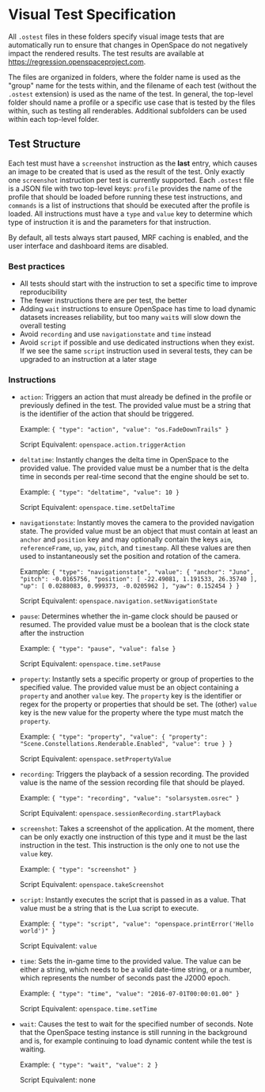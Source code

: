 # Visual Test Specification
All `.ostest` files in these folders specify visual image tests that are automatically run to ensure that changes in OpenSpace do not negatively impact the rendered results. The test results are available at https://regression.openspaceproject.com.

The files are organized in folders, where the folder name is used as the "group" name for the tests within, and the filename of each test (without the `.ostest` extension) is used as the name of the test. In general, the top-level folder should name a profile or a specific use case that is tested by the files within, such as testing all renderables. Additional subfolders can be used within each top-level folder.

## Test Structure
Each test must have a `screenshot` instruction as the **last** entry, which causes an image to be created that is used as the result of the test. Only exactly one `screenshot` instruction per test is currently supported. Each `.ostest` file is a JSON file with two top-level keys: `profile` provides the name of the profile that should be loaded before running these test instructions, and `commands` is a list of instructions that should be executed after the profile is loaded. All instructions must have a `type` and `value` key to determine which type of instruction it is and the parameters for that instruction.

By default, all tests always start paused, MRF caching is enabled, and the user interface and dashboard items are disabled.

### Best practices
  - All tests should start with the instruction to set a specific time to improve reproducibility
  - The fewer instructions there are per test, the better
  - Adding `wait` instructions to ensure OpenSpace has time to load dynamic datasets increases reliability, but too many `wait`s will slow down the overall testing
  - Avoid `recording` and use `navigationstate` and `time` instead
  - Avoid `script` if possible and use dedicated instructions when they exist. If we see the same `script` instruction used in several tests, they can be upgraded to an instruction at a later stage

### Instructions
  - `action`: Triggers an action that must already be defined in the profile or previously defined in the test. The provided value must be a string that is the identifier of the action that should be triggered.

    Example: `{ "type": "action", "value": "os.FadeDownTrails" }`

    Script Equivalent: `openspace.action.triggerAction`

  - `deltatime`: Instantly changes the delta time in OpenSpace to the provided value. The provided value must be a number that is the delta time in seconds per real-time second that the engine should be set to.

    Example: `{ "type": "deltatime", "value": 10 }`

    Script Equivalent: `openspace.time.setDeltaTime`

  - `navigationstate`: Instantly moves the camera to the provided navigation state. The provided value must be an object that must contain at least an `anchor` and `position` key and may optionally contain the keys `aim`, `referenceFrame`, `up`, `yaw`, `pitch`, and `timestamp`. All these values are then used to instantaneously set the position and rotation of the camera.

    Example: `{ "type": "navigationstate", "value": { "anchor": "Juno", "pitch": -0.0165756, "position": [ -22.49081, 1.191533, 26.35740 ], "up": [ 0.0288083, 0.999373, -0.0205962 ], "yaw": 0.152454 } }`

    Script Equivalent: `openspace.navigation.setNavigationState`

  - `pause`: Determines whether the in-game clock should be paused or resumed. The provided value must be a boolean that is the clock state after the instruction

    Example: `{ "type": "pause", "value": false }`

    Script Equivalent: `openspace.time.setPause`

  - `property`: Instantly sets a specific property or group of properties to the specified value. The provided value must be an object containing a `property` and another `value` key. The `property` key is the identifier or regex for the property or properties that should be set. The (other) `value` key is the new value for the property where the type must match the `property`.

    Example: `{ "type": "property", "value": { "property": "Scene.Constellations.Renderable.Enabled", "value": true } }`

    Script Equivalent: `openspace.setPropertyValue`

  - `recording`: Triggers the playback of a session recording. The provided value is the name of the session recording file that should be played.

    Example: `{ "type": "recording", "value": "solarsystem.osrec" }`

    Script Equivalent: `openspace.sessionRecording.startPlayback`

  - `screenshot`: Takes a screenshot of the application. At the moment, there can be only exactly one instruction of this type and it must be the last instruction in the test. This instruction is the only one to not use the `value` key.

    Example: `{ "type": "screenshot" }`

    Script Equivalent: `openspace.takeScreenshot`

  - `script`: Instantly executes the script that is passed in as a value. That value must be a string that is the Lua script to execute.

    Example: `{ "type": "script", "value": "openspace.printError('Hello world')" }`

    Script Equivalent: `value`

  - `time`: Sets the in-game time to the provided value. The value can be either a string, which needs to be a valid date-time string, or a number, which represents the number of seconds past the J2000 epoch.

    Example: `{ "type": "time", "value": "2016-07-01T00:00:01.00" }`

    Script Equivalent: `openspace.time.setTime`

  - `wait`: Causes the test to wait for the specified number of seconds. Note that the OpenSpace testing instance is still running in the background and is, for example continuing to load dynamic content while the test is waiting.

    Example: `{ "type": "wait", "value": 2 }`

    Script Equivalent: none
